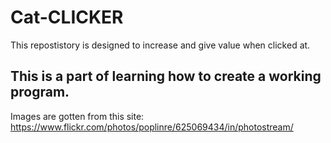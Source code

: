 # Cat-CLICKER
 This repostistory is designed to increase and give value when clicked at.
 
 ## This is a part of learning how to create a working program.
 Images are gotten from this site: https://www.flickr.com/photos/poplinre/625069434/in/photostream/
